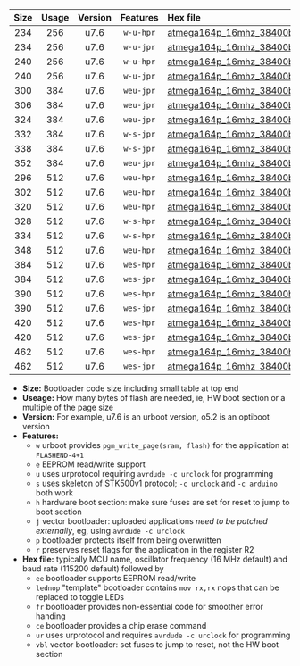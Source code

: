 |Size|Usage|Version|Features|Hex file|
|:-:|:-:|:-:|:-:|:--|
|234|256|u7.6|`w-u-hpr`|[atmega164p_16mhz_38400bps_ur.hex](https://raw.githubusercontent.com/stefanrueger/urboot/main//atmega164p_16mhz_38400bps_ur.hex)|
|234|256|u7.6|`w-u-jpr`|[atmega164p_16mhz_38400bps_ur_vbl.hex](https://raw.githubusercontent.com/stefanrueger/urboot/main//atmega164p_16mhz_38400bps_ur_vbl.hex)|
|240|256|u7.6|`w-u-hpr`|[atmega164p_16mhz_38400bps_lednop_ur.hex](https://raw.githubusercontent.com/stefanrueger/urboot/main//atmega164p_16mhz_38400bps_lednop_ur.hex)|
|240|256|u7.6|`w-u-jpr`|[atmega164p_16mhz_38400bps_lednop_ur_vbl.hex](https://raw.githubusercontent.com/stefanrueger/urboot/main//atmega164p_16mhz_38400bps_lednop_ur_vbl.hex)|
|300|384|u7.6|`weu-jpr`|[atmega164p_16mhz_38400bps_ee_ur_vbl.hex](https://raw.githubusercontent.com/stefanrueger/urboot/main//atmega164p_16mhz_38400bps_ee_ur_vbl.hex)|
|306|384|u7.6|`weu-jpr`|[atmega164p_16mhz_38400bps_ee_lednop_ur_vbl.hex](https://raw.githubusercontent.com/stefanrueger/urboot/main//atmega164p_16mhz_38400bps_ee_lednop_ur_vbl.hex)|
|324|384|u7.6|`weu-jpr`|[atmega164p_16mhz_38400bps_ee_lednop_fr_ur_vbl.hex](https://raw.githubusercontent.com/stefanrueger/urboot/main//atmega164p_16mhz_38400bps_ee_lednop_fr_ur_vbl.hex)|
|332|384|u7.6|`w-s-jpr`|[atmega164p_16mhz_38400bps_vbl.hex](https://raw.githubusercontent.com/stefanrueger/urboot/main//atmega164p_16mhz_38400bps_vbl.hex)|
|338|384|u7.6|`w-s-jpr`|[atmega164p_16mhz_38400bps_lednop_vbl.hex](https://raw.githubusercontent.com/stefanrueger/urboot/main//atmega164p_16mhz_38400bps_lednop_vbl.hex)|
|352|384|u7.6|`weu-jpr`|[atmega164p_16mhz_38400bps_ee_lednop_fr_ce_ur_vbl.hex](https://raw.githubusercontent.com/stefanrueger/urboot/main//atmega164p_16mhz_38400bps_ee_lednop_fr_ce_ur_vbl.hex)|
|296|512|u7.6|`weu-hpr`|[atmega164p_16mhz_38400bps_ee_ur.hex](https://raw.githubusercontent.com/stefanrueger/urboot/main//atmega164p_16mhz_38400bps_ee_ur.hex)|
|302|512|u7.6|`weu-hpr`|[atmega164p_16mhz_38400bps_ee_lednop_ur.hex](https://raw.githubusercontent.com/stefanrueger/urboot/main//atmega164p_16mhz_38400bps_ee_lednop_ur.hex)|
|320|512|u7.6|`weu-hpr`|[atmega164p_16mhz_38400bps_ee_lednop_fr_ur.hex](https://raw.githubusercontent.com/stefanrueger/urboot/main//atmega164p_16mhz_38400bps_ee_lednop_fr_ur.hex)|
|328|512|u7.6|`w-s-hpr`|[atmega164p_16mhz_38400bps.hex](https://raw.githubusercontent.com/stefanrueger/urboot/main//atmega164p_16mhz_38400bps.hex)|
|334|512|u7.6|`w-s-hpr`|[atmega164p_16mhz_38400bps_lednop.hex](https://raw.githubusercontent.com/stefanrueger/urboot/main//atmega164p_16mhz_38400bps_lednop.hex)|
|348|512|u7.6|`weu-hpr`|[atmega164p_16mhz_38400bps_ee_lednop_fr_ce_ur.hex](https://raw.githubusercontent.com/stefanrueger/urboot/main//atmega164p_16mhz_38400bps_ee_lednop_fr_ce_ur.hex)|
|384|512|u7.6|`wes-hpr`|[atmega164p_16mhz_38400bps_ee.hex](https://raw.githubusercontent.com/stefanrueger/urboot/main//atmega164p_16mhz_38400bps_ee.hex)|
|384|512|u7.6|`wes-jpr`|[atmega164p_16mhz_38400bps_ee_vbl.hex](https://raw.githubusercontent.com/stefanrueger/urboot/main//atmega164p_16mhz_38400bps_ee_vbl.hex)|
|390|512|u7.6|`wes-hpr`|[atmega164p_16mhz_38400bps_ee_lednop.hex](https://raw.githubusercontent.com/stefanrueger/urboot/main//atmega164p_16mhz_38400bps_ee_lednop.hex)|
|390|512|u7.6|`wes-jpr`|[atmega164p_16mhz_38400bps_ee_lednop_vbl.hex](https://raw.githubusercontent.com/stefanrueger/urboot/main//atmega164p_16mhz_38400bps_ee_lednop_vbl.hex)|
|420|512|u7.6|`wes-hpr`|[atmega164p_16mhz_38400bps_ee_lednop_fr.hex](https://raw.githubusercontent.com/stefanrueger/urboot/main//atmega164p_16mhz_38400bps_ee_lednop_fr.hex)|
|420|512|u7.6|`wes-jpr`|[atmega164p_16mhz_38400bps_ee_lednop_fr_vbl.hex](https://raw.githubusercontent.com/stefanrueger/urboot/main//atmega164p_16mhz_38400bps_ee_lednop_fr_vbl.hex)|
|462|512|u7.6|`wes-hpr`|[atmega164p_16mhz_38400bps_ee_lednop_fr_ce.hex](https://raw.githubusercontent.com/stefanrueger/urboot/main//atmega164p_16mhz_38400bps_ee_lednop_fr_ce.hex)|
|462|512|u7.6|`wes-jpr`|[atmega164p_16mhz_38400bps_ee_lednop_fr_ce_vbl.hex](https://raw.githubusercontent.com/stefanrueger/urboot/main//atmega164p_16mhz_38400bps_ee_lednop_fr_ce_vbl.hex)|

- **Size:** Bootloader code size including small table at top end
- **Useage:** How many bytes of flash are needed, ie, HW boot section or a multiple of the page size
- **Version:** For example, u7.6 is an urboot version, o5.2 is an optiboot version
- **Features:**
  + `w` urboot provides `pgm_write_page(sram, flash)` for the application at `FLASHEND-4+1`
  + `e` EEPROM read/write support
  + `u` uses urprotocol requiring `avrdude -c urclock` for programming
  + `s` uses skeleton of STK500v1 protocol; `-c urclock` and `-c arduino` both work
  + `h` hardware boot section: make sure fuses are set for reset to jump to boot section
  + `j` vector bootloader: uploaded applications *need to be patched externally*, eg, using `avrdude -c urclock`
  + `p` bootloader protects itself from being overwritten
  + `r` preserves reset flags for the application in the register R2
- **Hex file:** typically MCU name, oscillator frequency (16 MHz default) and baud rate (115200 default) followed by
  + `ee` bootloader supports EEPROM read/write
  + `lednop` "template" bootloader contains `mov rx,rx` nops that can be replaced to toggle LEDs
  + `fr` bootloader provides non-essential code for smoother error handing
  + `ce` bootloader provides a chip erase command
  + `ur` uses urprotocol and requires `avrdude -c urclock` for programming
  + `vbl` vector bootloader: set fuses to jump to reset, not the HW boot section
